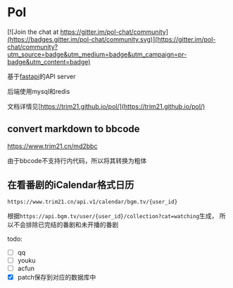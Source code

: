 # Pol

[![Join the chat at https://gitter.im/pol-chat/community](https://badges.gitter.im/pol-chat/community.svg)](https://gitter.im/pol-chat/community?utm_source=badge&utm_medium=badge&utm_campaign=pr-badge&utm_content=badge)

基于[fastapi](https://github.com/tiangolo/fastapi)的API server

后端使用mysql和redis

文档详情见[https://trim21.github.io/pol/](https://trim21.github.io/pol/)

## convert markdown to bbcode

<https://www.trim21.cn/md2bbc>

由于bbcode不支持行内代码，所以将其转换为粗体

## 在看番剧的iCalendar格式日历

`https://www.trim21.cn/api.v1/calendar/bgm.tv/{user_id}`

根据`https://api.bgm.tv/user/{user_id}/collection?cat=watching`生成，
所以不会排除已完结的番剧和未开播的番剧

todo:

- [ ] qq
- [ ] youku
- [ ] acfun
- [x] patch保存到对应的数据库中

